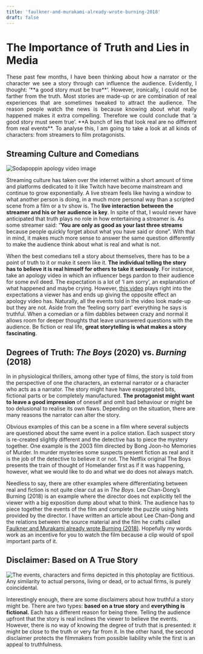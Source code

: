 ```yaml
---
title: 'faulkner-and-murakami-already-wrote-burning-2018'
draft: false
---
```

# The Importance of Truth and Lies in Media

<p style='text-align: justify;'>These past few months, I have been thinking about how a narrator or the character we see a story through can influence the audience. Evidently, I thought: ‘**a good story must be true**‘. However, ironically, I could not be farther from the truth. Most stories are made-up or are combination of real experiences that are sometimes tweaked to attract the audience. The reason people watch the news is because knowing about what really happened makes it extra compelling. Therefore we could conclude that ‘a good story must seem true’. **A bunch of lies that look real are no different from real events**. To analyse this, I am going to take a look at all kinds of characters: from streamers to film protagonists.</p>

## Streaming Culture and Comedians

![Sodapoppin apology video image](https://kumorihosoku.com/wp-content/uploads/2020/09/Untitled-edited.png)

Streaming culture has taken over the internet within a short amount of time and platforms dedicated to it like Twitch have become mainstream and continue to grow exponentially. A live stream feels like having a window to what another person is doing, in a much more personal way than a scripted scene from a film or a tv show is. The **live interaction** **between the streamer and his or her audience** **is key**. In spite of that, I would never have anticipated that truth plays no role in how entertaining a streamer is. As some streamer said: “**You are only as good as your last three streams** because people quickly forget about what you have said or done”. With that in mind, it makes much more sense to answer the same question differently to make the audience think about what is real and what is not.

When the best comedians tell a story about themselves, there has to be a point of truth to it or make it seem like it. **The individual telling the story has to believe it is real himself for others to take it seriously**. For instance, take an apology video in which an influencer begs pardon to their audience for some evil deed. The expectation is a lot of ‘I am sorry’, an explanation of what happened and maybe crying. However, [this video](https://youtu.be/ODwMH0ooZVg) plays right into the expectations a viewer has and ends up giving the opposite effect an apology video has. Naturally, all the events told in the video look made-up but they are not. Aside from the ‘feeling sorry part’ everything he says is truthful. When a comedian or a film dabbles between crazy and normal it allows room for deeper thoughts that leave unanswered questions with the audience. Be fiction or real life, **great storytelling is what makes a story fascinating**.

## Degrees of Truth: *The Boys* (2020) vs. *Burning* (2018)

In in physiological thrillers, among other type of films, the story is told from the perspective of one the characters, an external narrator or a character who acts as a narrator. The story might have have exaggerated bits, fictional parts or be completely manufactured. **The protagonist might want to leave a good impression** of oneself and omit bad behaviour or might be too delusional to realise its own flaws. Depending on the situation, there are many reasons the narrator can alter the story.

Obvious examples of this can be a scene in a film where several subjects are questioned about the same event in a police station. Each suspect story is re-created slightly different and the detective has to piece the mystery together. One example is the 2003 film directed by Bong Joon-ho Memories of Murder. In murder mysteries some suspects present fiction as real and it is the job of the detective to believe it or not. The Netflix original The Boys presents the train of thought of Homelander first as if it was happening, however, what we would like to do and what we do does not always match.

Needless to say, there are other examples where differentiating between real and fiction is not quite clear cut as in *The Boys.* Lee Chan-Dong’s Burning (2018) is an example where the director does not explicitly tell the viewer with a big exposition dump about what to think. The audience has to piece together the events of the film and complete the puzzle using hints provided by the director. I have written an article about Lee Chan-Dong and the relations between the source material and the film he crafts called [Faulkner and Murakami already wrote Burning (2018)](https://kumorihosoku.com/faulkner-and-murakami-already-wrote-burning-2018/). Hopefully my words work as an incentive for you to watch the film because a clip would of spoil important parts of it.

## Disclaimer: Based on A True Story

![The events, characters and firms depicted in this photoplay are fictitious. Any similarity to actual persons, living or dead, or to actual firms, is purely coincidental.](https://kumorihosoku.com/wp-content/uploads/2020/09/Untitled-1-2.png)

Interestingly enough, there are some disclaimers about how truthful a story might be. There are two types: **based on a true story** and **everything is fictional.** Each has a different reason for being there. Telling the audience upfront that the story is real inclines the viewer to believe the events. However, there is no way of knowing the degree of truth that is presented: it might be close to the truth or very far from it. In the other hand, the second disclaimer protects the filmmakers from possible liability while the first is an appeal to truthfulness.